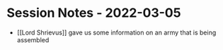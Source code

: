 # Session Notes - 2022-03-05

* [[Lord Shrievus]] gave us some information on an army that is being assembled